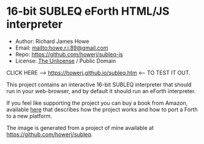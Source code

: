 # 16-bit SUBLEQ eForth HTML/JS interpreter

* Author: Richard James Howe
* Email: <mailto:howe.r.j.89@gmail.com>
* Repo: <https://github.com/howerj/subleq-js>
* License: [The Unlicense](LICENSE) / Public Domain

CLICK HERE --> <https://howerj.github.io/subleq.htm> <-- TO TEST IT OUT.

This project contains an interactive 16-bit SUBLEQ interpreter that
should run in your web-browser, and by default it should run an eForth
interpreter.

If you feel like supporting the project you can buy a book from
Amazon, available [here](https://www.amazon.com/SUBLEQ-EFORTH-Forth-Metacompilation-Machine-ebook/dp/B0B5VZWXPL)
that describes how the project works and how to port a Forth to
a new platform.

The image is generated from a project of mine available at
<https://github.com/howerj/subleq>. 

